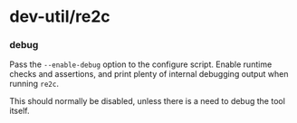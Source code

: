 # dev-util/re2c

### debug
Pass the `--enable-debug` option to the configure script. Enable runtime checks and assertions, and print plenty of internal debugging output when running `re2c`.

This should normally be disabled, unless there is a need to debug the tool itself.
